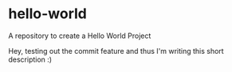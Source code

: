 # hello-world
A repository to create a Hello World Project

Hey, testing out the commit feature and thus I'm writing this short description :)
